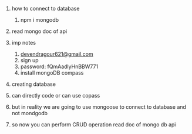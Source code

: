 1. how to connect to database 
    1. npm i mongodb
2. read mongo doc of api

3. imp notes 
    1. devendragour621@gmail.com
    2. sign up
    3. password: fQmAadlyHnBBW771
    4. install mongoDB compass

4. creating database 
5. can directly code or can use copass

6. but in reality we are going to use mongoose to connect to database and not mondgodb


6. so now you can perform CRUD operation read doc of mongo db api